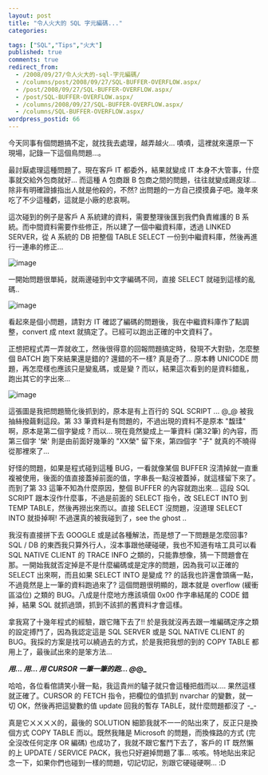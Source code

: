```yaml
---
layout: post
title: "令人火大的 SQL 字元編碼..."
categories:

tags: ["SQL","Tips","火大"]
published: true
comments: true
redirect_from:
  - /2008/09/27/令人火大的-sql-字元編碼/
  - /columns/post/2008/09/27/SQL-BUFFER-OVERFLOW.aspx/
  - /post/2008/09/27/SQL-BUFFER-OVERFLOW.aspx/
  - /post/SQL-BUFFER-OVERFLOW.aspx/
  - /columns/2008/09/27/SQL-BUFFER-OVERFLOW.aspx/
  - /columns/SQL-BUFFER-OVERFLOW.aspx/
wordpress_postid: 66
---
```

今天同事有個問題搞不定，就找我去處理，越弄越火... 嘖嘖，這裡就來還原一下現場，記錄一下這個鳥問題...。

最討厭處理這種問題了。現在客戶 IT 都委外，結果就變成 IT 本身不大管事，什麼事就交給外包商就好... 而這種 A 包商跟 B 包商之間的問題，往往就變成踢皮球... 除非有明確證據指出人就是他殺的，不然? 出問題的一方自己摸摸鼻子吧。幾年來吃了不少這種虧，這就是小廠的悲哀啊。

這次碰到的例子是客戶 A 系統建的資料，需要整理後匯到我們負責維護的 B 系統。而中間資料需要作些修正，所以建了一個中繼資料庫，透過 LINKED SERVER，從 A 系統的 DB 把整個 TABLE SELECT 一份到中繼資料庫，然後再進行一連串的修正...

![image](/wp-content/be-files/WindowsLiveWriter/SQL_11CC/image_7.png)

一開始問題很單純，就兩邊碰到中文字編碼不同，直接 SELECT 就碰到這樣的亂碼..

![image](/wp-content/be-files/WindowsLiveWriter/SQL_11CC/image_8.png)

看起來是個小問題，請對方 IT 確認了編碼的問題後，我在中繼資料庫作了點調整，convert 成 ntext 就搞定了。已經可以跑出正確的中文資料了。

正想把程式弄一弄就收工，然後很得意的回報問題搞定時，發現不大對勁，怎麼整個 BATCH 跑下來結果還是錯的? 還錯的不一樣? 真是奇了... 原本轉 UNICODE 問題，再怎麼樣也應該只是變亂碼，或是變 ? 而以，結果這次看到的是資料錯亂，跑出其它的字出來...

![image](/wp-content/be-files/WindowsLiveWriter/SQL_11CC/image_9.png)

這張圖是我把問題簡化後抓到的，原本是有上百行的 SQL SCRIPT ... @_@ 被我抽絲撥繭剩這段。第 33 筆資料是有問題的，不過出現的資料不是原本 "馥瑈" 啊，原本是第二個字變成 ? 而以... 現在竟然變成上一筆資料 (第32筆) 的內容，而第三個字 '榮' 則是由前面好幾筆的 "XX榮" 留下來，第四個字 "子" 就真的不曉得從那裡來了...

好怪的問題，如果是程式碰到這種 BUG，一看就像某個 BUFFER 沒清掉就一直重複被使用，後面的值直接蓋掉前面的值，字串長一點沒被蓋掉，就這樣留下來了。而到了第 33 這筆不知為什麼原因，整個 BUFFER 的內容就跑出來... 這段 SQL SCRIPT 跟本沒作什麼事，不過是前面的 SELECT 指令，改 SELECT INTO 到 TEMP TABLE，然後再撈出來而以。直接 SELECT 沒問題，沒道理 SELECT INTO 就掛掉啊! 不過還真的被我碰到了，see the ghost ..

我沒有直接拼下去 GOOGLE 或是試各種解法，而是想了一下問題是怎麼回事? SQL / DB 的東西我只算外行人，沒本事跟他硬碰硬，我也不知道有啥工具可以看 SQL NATIVE CLIENT 的 TRACE INFO 之類的，只能靠想像，猜一下問題會在那。一開始我就否定掉是不是什麼編碼或是定序的問題，因為我可以正確的 SELECT 出來啊，而且如果 SELECT INTO 是變成 ?? 的話我也許還會頭痛一點，不過竟然是上一筆的資料跑過來了? 這個問題很明顯的，跟本就是 overflow (緩衝區溢位) 之類的 BUG。八成是什麼地方應該填個 0x00 作字串結尾的 CODE 錯掉，結果 SQL 就抓過頭，抓到不該抓的舊資料才會這樣。

拿我寫了十幾年程式的經驗，跟它賭下去了!! 於是我就沒再去跟一堆編碼定序之類的設定搏鬥了，因為我認定這是 SQL SERVER 或是 SQL NATIVE CLIENT 的 BUG。我採的方案是找可以繞過去的方式，於是我把我想的到的 COPY TABLE 都用上了，最後試出來的是笨方法...

**_用... 用... 用 CURSOR 一筆一筆的跑... @_@_**

哈哈，各位看倌請笑小聲一點，我這貴州的驢子就只會這種把戲而以.... 果然這樣就正確了。CURSOR 的 FETCH 指令，把欄位的值抓到 nvarchar 的變數，就一切 OK，然後再把這變數的值 update 回我的暫存 TABLE，就什麼問題都沒了 -_-

真是它ㄨㄨㄨㄨ的，最後的 SOLUTION 細節我就不一一的貼出來了，反正只是換個方式 COPY TABLE 而以。既然我賭是 Microsoft 的問題，而換條路的方式 (完全沒改任何定序 OR 編碼) 也成功了，我就不跟它奮鬥下去了，客戶的 IT 既然懶的上 UPDATE / SERVICE PACK，我也只好避掉問題了事... 咳咳。特地貼出來記念一下，如果你們也碰到一樣的問題，切記切記，別跟它硬碰硬啊... :D

